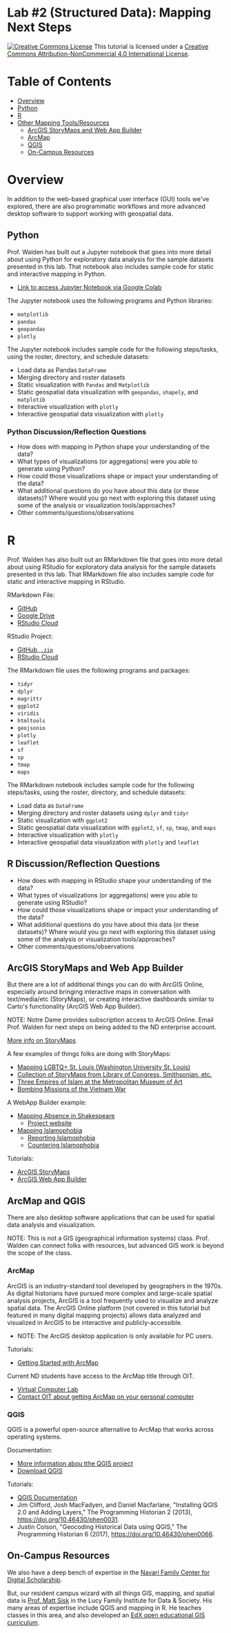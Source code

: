 # Lab #2 (Structured Data): Mapping Next Steps

<a href="http://creativecommons.org/licenses/by-nc/4.0/" rel="license"><img style="border-width: 0;" src="https://i.creativecommons.org/l/by-nc/4.0/88x31.png" alt="Creative Commons License" /></a>
This tutorial is licensed under a <a href="http://creativecommons.org/licenses/by-nc/4.0/" rel="license">Creative Commons Attribution-NonCommercial 4.0 International License</a>.

# Table of Contents

- [Overview](#overview)
- [Python](#python)
- [R](#r)
- [Other Mapping Tools/Resources](#other-mapping-toolsresources)
  * [ArcGIS StoryMaps and Web App Builder](#arcgis-storymaps-and-web-app-builder)
  * [ArcMap](#arcmap)
  * [QGIS](#qgis)
  * [On-Campus Resources](#on-campus-resources)

# Overview

In addition to the web-based graphical user interface (GUI) tools we've explored, there are also programmatic workflows and more advanced desktop software to support working with geospatial data.

## Python

Prof. Walden has built out a Jupyter notebook that goes into more detail about using Python for exploratory data analysis for the sample datasets presented in this lab. That notebook also includes sample code for static and interactive mapping in Python.
- [Link to access Jupyter Notebook via Google Colab](https://drive.google.com/file/d/1MybxGo9ngdm20rzV1xAqAGYZwNsLINTM/view?usp=sharing)

The Jupyter notebook uses the following programs and Python libraries:
- `matplotlib`
- `pandas`
- `geopandas`
- `plotly`

The Jupyter notebook includes sample code for the following steps/tasks, using the roster, directory, and schedule datasets:
- Load data as Pandas `DataFrame`
- Merging directory and roster datasets
- Static visualization with `Pandas` and `Matplotlib`
- Static geospatial data visualization with `geopandas`, `shapely`, and `matplotib`
- Interactive visualization with `plotly`
- Interactive geospatial data visualization with `plotly`

### Python Discussion/Reflection Questions

- How does with mapping in Python shape your understanding of the data?
- What types of visualizations (or aggregations) were you able to generate using Python?
- How could those visualizations shape or impact your understanding of the data?
- What additional questions do you have about this data (or these datasets)? Where would you go next with exploring this dataset using some of the analysis or visualization tools/approaches?
- Other comments/questions/observations

# R

Prof. Walden has also built out an RMarkdown file that goes into more detail about using RStudio for exploratory data analysis for the sample datasets presented in this lab. That RMarkdown file also includes sample code for static and interactive mapping in RStudio.

RMarkdown File:
- [GitHub](https://github.com/kwaldenphd/football-structured-data/blob/main/notebooks/nd-football-eda.Rmd)
- [Google Drive](https://drive.google.com/file/d/1gvhci2x1IVsHOFCEwkeVvm_HSUPU0l2V/view?usp=sharing)
- [RStudio Cloud](https://rstudio.cloud/project/2977118)

RStudio Project:
- [GitHub, `.zip`](https://drive.google.com/file/d/1zex8zotq6TpLtzcDukl0NtH8oxaswBqR/view?usp=sharing)
- [RStudio Cloud](https://rstudio.cloud/project/2977118)

The RMarkdown file uses the following programs and packages:
- `tidyr`
- `dplyr`
- `magrittr`
- `ggplot2`
- `viridis`
- `htmltools`
- `geojsonio`
- `plotly`
- `leaflet`
- `sf`
- `sp`
- `tmap`
- `maps`

The RMarkdown notebook includes sample code for the following steps/tasks, using the roster, directory, and schedule datasets:
- Load data as `DataFrame`
- Merging directory and roster datasets using `dplyr` and `tidyr`
- Static visualization with `ggplot2`
- Static geospatial data visualization with `ggplot2`, `sf`, `sp`, `tmap`, and `maps`
- Interactive visualization with `plotly`
- Interactive geospatial data visualization with `plotly` and `leaflet`

## R Discussion/Reflection Questions

- How does with mapping in RStudio shape your understanding of the data?
- What types of visualizations (or aggregations) were you able to generate using RStudio?
- How could those visualizations shape or impact your understanding of the data?
- What additional questions do you have about this data (or these datasets)? Where would you go next with exploring this dataset using some of the analysis or visualization tools/approaches?
- Other comments/questions/observations

## ArcGIS StoryMaps and Web App Builder

But there are a lot of additional things you can do with ArcGIS Online, especially around bringing interactive maps in conversation with text/media/etc (StoryMaps), or creating interactive dashboards similar to Carto's functionality (ArcGIS Web App Builder).

NOTE: Notre Dame provides subscription access to ArcGIS Online. Email Prof. Walden for next steps on being added to the ND enterprise account.

[More info on StoryMaps](https://www.esri.com/en-us/arcgis/products/arcgis-storymaps/stories)

A few examples of things folks are doing with StoryMaps:
- [Mapping LGBTQ+ St. Louis (Washington University St. Louis)](https://storymaps.arcgis.com/stories/9675a82d3d564c80b950361e709dff5e)
- [Collection of StoryMaps from Library of Congress, Smithsonian, etc.](https://storymaps-classic.arcgis.com/en/gallery/#s=0&md=storymaps-industry:libraries-museums-institutions)
- [Three Empires of Islam at the Metropolitan Museum of Art](https://storymaps.arcgis.com/stories/fa22b665c7894790b1b0441d0593289c)
- [Bombing Missions of the Vietnam War](https://storymaps.arcgis.com/stories/2eae918ca40a4bd7a55390bba4735cdb)

A WebApp Builder example:
- [Mapping Absence in Shakespeare](https://arcg.is/a1Pnq)
  * [Project website](https://absentshakespeare.sites.grinnell.edu/)
- [Mapping Islamophobia](https://mappingislamophobia.org/)
  * [Reporting Islamophobia](https://grinnell.maps.arcgis.com/apps/instant/interactivelegend/index.html?appid=11caab7d852b4ec88defce3f3c100e42)
  * [Countering Islamophobia](https://grinnell.maps.arcgis.com/apps/instant/interactivelegend/index.html?appid=f2215ec572a84047923fbb7f41665b19)
  
Tutorials:
- [ArcGIS StoryMaps](https://github.com/kwaldenphd/ArcGIS-StoryMaps)
- [ArcGIS Web App Builder](https://github.com/kwaldenphd/ArcGIS-WebAppBuilder)

## ArcMap and QGIS

There are also desktop software applications that can be used for spatial data analysis and visualization.

NOTE: This is not a GIS (geographical information systems) class. Prof. Walden can connect folks with resources, but advanced GIS work is beyond the scope of the class.

### ArcMap

ArcGIS is an industry-standard tool developed by geographers in the 1970s. As digital historians have pursued more complex and large-scale spatial analysis projects, ArcGIS is a tool frequently used to visualize and analyze spatial data. The ArcGIS Online platform (not covered in this tutorial but featured in many digital mapping projects) allows data analyzed and visualized in ArcGIS to be interactive and publicly-accessible. 
- NOTE: The ArcGIS desktop application is only available for PC users.

Tutorials:
- [Getting Started with ArcMap](https://github.com/kwaldenphd/ArcMap-introduction)

Current ND students have access to the ArcMap title through OIT.
- [Virtual Computer Lab](http://go.nd.edu/vcl)
- [Contact OIT about getting ArcMap on your personal computer](https://oit.nd.edu/services/software/software-downloads/arcgis-desktop/)

### QGIS

QGIS is a powerful open-source alternative to ArcMap that works across operating systems.

Documentation:
- [More information abou tthe QGIS project](https://qgis.org/en/site/index.html)
- [Download QGIS](https://qgis.org/en/site/forusers/download.html)

Tutorials:
- [QGIS Documentation](https://docs.qgis.org/3.16/en/docs/training_manual/index.html)
- Jim Clifford, Josh MacFadyen, and Daniel Macfarlane, "Installing QGIS 2.0 and Adding Layers," The Programming Historian 2 (2013), https://doi.org/10.46430/phen0031.
- Justin Colson, "Geocoding Historical Data using QGIS," The Programming Historian 6 (2017), https://doi.org/10.46430/phen0066.

## On-Campus Resources

We also have a deep bench of expertise in the [Navari Family Center for Digital Scholarship](https://cds.library.nd.edu/expertise/gis/index.shtml). 

But, our resident campus wizard with all things GIS, mapping, and spatial data is [Prof. Matt Sisk](https://lucyinstitute.nd.edu/people/leadership-team/matthew-sisk/) in the Lucy Family Institute for Data & Society. His many areas of expertise include QGIS and mapping in R. He teaches classes in this area, and also developed an [EdX open educational GIS curriculum](https://edge.edx.org/courses/course-v1:NotreDame+GIS000+0000/about).
